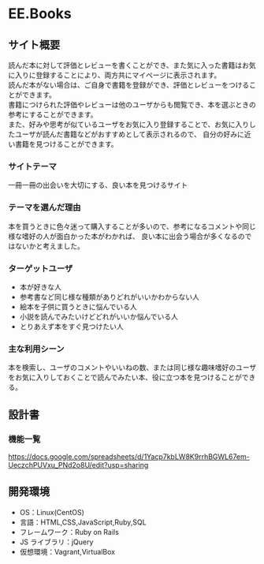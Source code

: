 # EE.Books

## サイト概要

読んだ本に対して評価とレビューを書くことができ、また気に入った書籍はお気に入りに登録することにより、両方共にマイページに表示されます。  
読んだ本がない場合は、ご自身で書籍を登録ができ、評価とレビューをつけることができます。  
書籍につけられた評価やレビューは他のユーザからも閲覧でき、本を選ぶときの参考にすることができます。  
また、好みや思考が似ているユーザをお気に入り登録することで、お気に入りしたユーザが読んだ書籍などがおすすめとして表示されるので、
自分の好みに近い書籍を見つけることができます。


### サイトテーマ

一冊一冊の出会いを大切にする、良い本を見つけるサイト

### テーマを選んだ理由

本を買うときに色々迷って購入することが多いので、参考になるコメントや同じ様な嗜好の人が面白かった本がわかれば、
良い本に出会う場合が多くなるのではないかと考えました。

### ターゲットユーザ

- 本が好きな人
- 参考書など同じ様な種類がありどれがいいかわからない人
- 絵本を子供に買うときに悩んでいる人
- 小説を読んでみたいけどどれがいいか悩んでいる人
- とりあえず本をすぐ見つけたい人

### 主な利用シーン

本を検索し、ユーザのコメントやいいねの数、または同じ様な趣味嗜好のユーザをお気に入りしておくことで読んでみたい本、役に立つ本を見つけることができる。

## 設計書

### 機能一覧

<https://docs.google.com/spreadsheets/d/1Yacp7kbLW8K9rrhBGWL67em-UeczchPUVxu_PNd2o8U/edit?usp=sharing>

## 開発環境

- OS：Linux(CentOS)
- 言語：HTML,CSS,JavaScript,Ruby,SQL
- フレームワーク：Ruby on Rails
- JS ライブラリ：jQuery
- 仮想環境：Vagrant,VirtualBox

